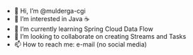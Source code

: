 - 👋 Hi, I’m @mulderga-cgi
- 👀 I’m interested in Java ☕️
- 🌱 I’m currently learning Spring Cloud Data Flow
- 💞️ I’m looking to collaborate on creating Streams and Tasks
- 📫 How to reach me: e-mail (no social media)
